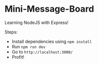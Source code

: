 # Mini-Message-Board

Learning NodeJS with Express!

Steps:

- Install dependencies using `npm install`
- Run `npm run dev`
- Go to `http://localhost:3000/`
- Profit!
